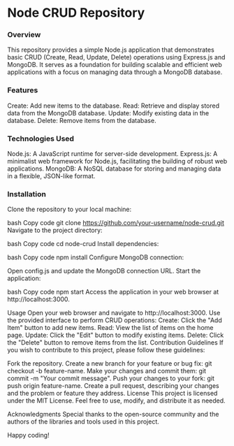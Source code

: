 
<h1>Node CRUD Repository</h1>

<h3>Overview</h3>
This repository provides a simple Node.js application that demonstrates basic CRUD (Create, Read, Update, Delete) operations using Express.js and MongoDB. It serves as a foundation for building scalable and efficient web applications with a focus on managing data through a MongoDB database.

<h3>Features</h3>
Create: Add new items to the database.
Read: Retrieve and display stored data from the MongoDB database.
Update: Modify existing data in the database.
Delete: Remove items from the database.
<h3>Technologies Used</h3>
Node.js: A JavaScript runtime for server-side development.
Express.js: A minimalist web framework for Node.js, facilitating the building of robust web applications.
MongoDB: A NoSQL database for storing and managing data in a flexible, JSON-like format.
<h3>Installation</h3>
Clone the repository to your local machine:

bash
Copy code
git clone https://github.com/your-username/node-crud.git
Navigate to the project directory:

bash
Copy code
cd node-crud
Install dependencies:

bash
Copy code
npm install
Configure MongoDB connection:

Open config.js and update the MongoDB connection URL.
Start the application:

bash
Copy code
npm start
Access the application in your web browser at http://localhost:3000.

Usage
Open your web browser and navigate to http://localhost:3000.
Use the provided interface to perform CRUD operations:
Create: Click the "Add Item" button to add new items.
Read: View the list of items on the home page.
Update: Click the "Edit" button to modify existing items.
Delete: Click the "Delete" button to remove items from the list.
Contribution Guidelines
If you wish to contribute to this project, please follow these guidelines:

Fork the repository.
Create a new branch for your feature or bug fix: git checkout -b feature-name.
Make your changes and commit them: git commit -m "Your commit message".
Push your changes to your fork: git push origin feature-name.
Create a pull request, describing your changes and the problem or feature they address.
License
This project is licensed under the MIT License. Feel free to use, modify, and distribute it as needed.

Acknowledgments
Special thanks to the open-source community and the authors of the libraries and tools used in this project.

Happy coding!
